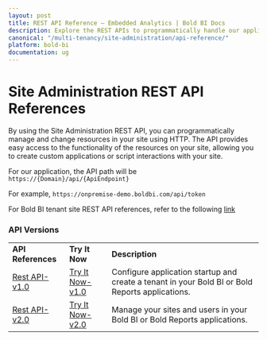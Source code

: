 ```yaml
---
layout: post
title: REST API Reference – Embedded Analytics | Bold BI Docs
description: Explore the REST APIs to programmatically handle our application server operations. It lets you access the functionality behind the resources on your site.
canonical: "/multi-tenancy/site-administration/api-reference/"
platform: bold-bi
documentation: ug
---
```


# Site Administration REST API References

By using the Site Administration REST API, you can programmatically manage and change resources in your site using HTTP. The API provides easy access to the functionality of the resources on your site, allowing you to create custom applications or script interactions with your site.

For our application, the API path will be `https://{Domain}/api/{ApiEndpoint}`

For example, `https://onpremise-demo.boldbi.com/api/token`

For Bold BI tenant site REST API references, refer to the following [link](/server-api-reference/)

### API Versions 

<table>
<tr>
    <td>
       <span style="font-weight:bold">API References</span>
    </td>
    <td>
        <span style="font-weight:bold">Try It Now</span>
    </td>
    <td>
        <span style="font-weight:bold">Description</span>
     </td>
  </tr>
  <tr>
    <td>
        <a href="/site-administration/api-reference/v1.0/api-reference/">Rest API-v1.0</a>
    </td>
    <td>
        <a href="/site-administration/api-reference/v1.0/try-it-now/">Try It Now-v1.0</a>
    </td>
    <td>
        Configure application startup and create a tenant in your Bold BI or Bold Reports applications.
     </td>
  </tr>
  <tr>
    <td>
        <a href="/site-administration/api-reference/v2.0/api-reference/">Rest API-v2.0</a>
    </td>
    <td>
        <a href="/site-administration/api-reference/v2.0/try-it-now/">Try It Now-v2.0</a>
    </td>
    <td>
        Manage your sites and users in your Bold BI or Bold Reports applications.
     </td>
  </tr>
</table>